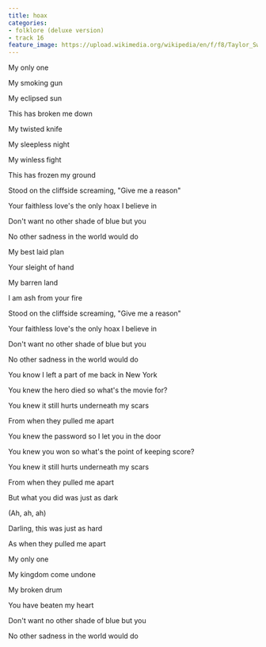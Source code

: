 ```yaml
---
title: hoax
categories:
- folklore (deluxe version)
- track 16
feature_image: https://upload.wikimedia.org/wikipedia/en/f/f8/Taylor_Swift_-_Folklore.png
--- 
```

My only one

My smoking gun

My eclipsed sun

This has broken me down

My twisted knife

My sleepless night

My winless fight

This has frozen my ground

Stood on the cliffside screaming, "Give me a reason"

Your faithless love's the only hoax I believe in

Don't want no other shade of blue but you

No other sadness in the world would do

My best laid plan

Your sleight of hand

My barren land

I am ash from your fire

Stood on the cliffside screaming, "Give me a reason"

Your faithless love's the only hoax I believe in

Don't want no other shade of blue but you

No other sadness in the world would do

You know I left a part of me back in New York

You knew the hero died so what's the movie for?

You knew it still hurts underneath my scars

From when they pulled me apart

You knew the password so I let you in the door

You knew you won so what's the point of keeping score?

You knew it still hurts underneath my scars

From when they pulled me apart

But what you did was just as dark

(Ah, ah, ah)

Darling, this was just as hard

As when they pulled me apart

My only one

My kingdom come undone

My broken drum

You have beaten my heart

Don't want no other shade of blue but you

No other sadness in the world would do